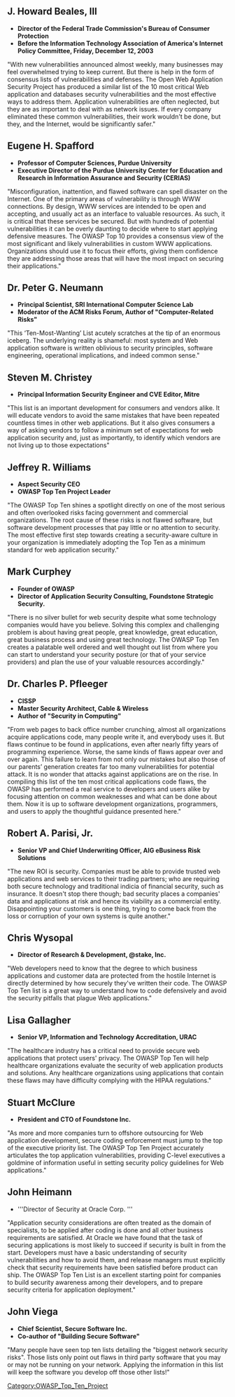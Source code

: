 ## J. Howard Beales, III

  - **Director of the Federal Trade Commission's Bureau of Consumer
    Protection**
  - **Before the Information Technology Association of America's
    Internet Policy Committee, Friday, December 12, 2003**

"With new vulnerabilities announced almost weekly, many businesses may
feel overwhelmed trying to keep current. But there is help in the form
of consensus lists of vulnerabilities and defenses. The Open Web
Application Security Project has produced a similar list of the 10 most
critical Web application and databases security vulnerabilities and the
most effective ways to address them. Application vulnerabilities are
often neglected, but they are as important to deal with as network
issues. If every company eliminated these common vulnerabilities, their
work wouldn't be done, but they, and the Internet, would be
significantly safer."

## Eugene H. Spafford

  - **Professor of Computer Sciences, Purdue University**
  - **Executive Director of the Purdue University Center for Education
    and Research in Information Assurance and Security (CERIAS)**

"Misconfiguration, inattention, and flawed software can spell disaster
on the Internet. One of the primary areas of vulnerability is through
WWW connections. By design, WWW services are intended to be open and
accepting, and usually act as an interface to valuable resources. As
such, it is critical that these services be secured. But with hundreds
of potential vulnerabilities it can be overly daunting to decide where
to start applying defensive measures. The OWASP Top 10 provides a
consensus view of the most significant and likely vulnerabilities in
custom WWW applications. Organizations should use it to focus their
efforts, giving them confidence they are addressing those areas that
will have the most impact on securing their applications."

## Dr. Peter G. Neumann

  - **Principal Scientist, SRI International Computer Science Lab**
  - **Moderator of the ACM Risks Forum, Author of "Computer-Related
    Risks"**

"This ‘Ten-Most-Wanting’ List acutely scratches at the tip of an
enormous iceberg. The underlying reality is shameful: most system and
Web application software is written oblivious to security principles,
software engineering, operational implications, and indeed common
sense."

## Steven M. Christey

  - **Principal Information Security Engineer and CVE Editor, Mitre**

"This list is an important development for consumers and vendors alike.
It will educate vendors to avoid the same mistakes that have been
repeated countless times in other web applications. But it also gives
consumers a way of asking vendors to follow a minimum set of
expectations for web application security and, just as importantly, to
identify which vendors are not living up to those expectations"

## Jeffrey R. Williams

  - **Aspect Security CEO**
  - **OWASP Top Ten Project Leader**

"The OWASP Top Ten shines a spotlight directly on one of the most
serious and often overlooked risks facing government and commercial
organizations. The root cause of these risks is not flawed software, but
software development processes that pay little or no attention to
security. The most effective first step towards creating a
security-aware culture in your organization is immediately adopting the
Top Ten as a minimum standard for web application security."

## Mark Curphey

  - **Founder of OWASP**
  - **Director of Application Security Consulting, Foundstone Strategic
    Security.**

"There is no silver bullet for web security despite what some technology
companies would have you believe. Solving this complex and challenging
problem is about having great people, great knowledge, great education,
great business process and using great technology. The OWASP Top Ten
creates a palatable well ordered and well thought out list from where
you can start to understand your security posture (or that of your
service providers) and plan the use of your valuable resources
accordingly."

## Dr. Charles P. Pfleeger

  - **CISSP**
  - **Master Security Architect, Cable & Wireless**
  - **Author of "Security in Computing"**

"From web pages to back office number crunching, almost all
organizations acquire applications code, many people write it, and
everybody uses it. But flaws continue to be found in applications, even
after nearly fifty years of programming experience. Worse, the same
kinds of flaws appear over and over again. This failure to learn from
not only our mistakes but also those of our parents’ generation creates
far too many vulnerabilities for potential attack. It is no wonder that
attacks against applications are on the rise. In compiling this list of
the ten most critical applications code flaws, the OWASP has performed a
real service to developers and users alike by focusing attention on
common weaknesses and what can be done about them. Now it is up to
software development organizations, programmers, and users to apply the
thoughtful guidance presented here."

## Robert A. Parisi, Jr.

  - **Senior VP and Chief Underwriting Officer, AIG eBusiness Risk
    Solutions**

"The new ROI is security. Companies must be able to provide trusted web
applications and web services to their trading partners; who are
requiring both secure technology and traditional indicia of financial
security, such as insurance. It doesn't stop there though; bad security
places a companies' data and applications at risk and hence its
viability as a commercial entity. Disappointing your customers is one
thing, trying to come back from the loss or corruption of your own
systems is quite another."

## Chris Wysopal

  - **Director of Research & Development, @stake, Inc.**

"Web developers need to know that the degree to which business
applications and customer data are protected from the hostile Internet
is directly determined by how securely they've written their code. The
OWASP Top Ten list is a great way to understand how to code defensively
and avoid the security pitfalls that plague Web applications."

## Lisa Gallagher

  - **Senior VP, Information and Technology Accreditation, URAC**

"The healthcare industry has a critical need to provide secure web
applications that protect users' privacy. The OWASP Top Ten will help
healthcare organizations evaluate the security of web application
products and solutions. Any healthcare organizations using applications
that contain these flaws may have difficulty complying with the HIPAA
regulations."

## Stuart McClure

  - **President and CTO of Foundstone Inc.**

"As more and more companies turn to offshore outsourcing for Web
application development, secure coding enforcement must jump to the top
of the executive priority list. The OWASP Top Ten Project accurately
articulates the top application vulnerabilities, providing C-level
executives a goldmine of information useful in setting security policy
guidelines for Web applications."

## John Heimann

  - '''Director of Security at Oracle Corp. '''

"Application security considerations are often treated as the domain of
specialists, to be applied after coding is done and all other business
requirements are satisfied. At Oracle we have found that the task of
securing applications is most likely to succeed if security is built in
from the start. Developers must have a basic understanding of security
vulnerabilities and how to avoid them, and release managers must
explicitly check that security requirements have been satisfied before
product can ship. The OWASP Top Ten List is an excellent starting point
for companies to build security awareness among their developers, and to
prepare security criteria for application deployment."

## John Viega

  - **Chief Scientist, Secure Software Inc.**
  - **Co-author of "Building Secure Software"**

"Many people have seen top ten lists detailing the "biggest network
security risks". Those lists only point out flaws in third party
software that you may or may not be running on your network. Applying
the information in this list will keep the software you develop off
those other lists\!"

[Category:OWASP_Top_Ten_Project](Category:OWASP_Top_Ten_Project "wikilink")